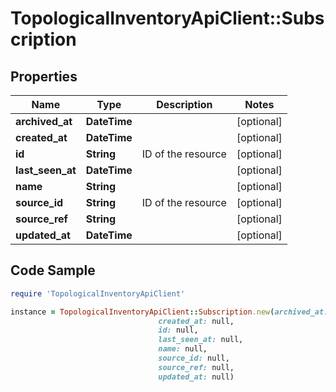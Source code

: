 # TopologicalInventoryApiClient::Subscription

## Properties

Name | Type | Description | Notes
------------ | ------------- | ------------- | -------------
**archived_at** | **DateTime** |  | [optional] 
**created_at** | **DateTime** |  | [optional] 
**id** | **String** | ID of the resource | [optional] 
**last_seen_at** | **DateTime** |  | [optional] 
**name** | **String** |  | [optional] 
**source_id** | **String** | ID of the resource | [optional] 
**source_ref** | **String** |  | [optional] 
**updated_at** | **DateTime** |  | [optional] 

## Code Sample

```ruby
require 'TopologicalInventoryApiClient'

instance = TopologicalInventoryApiClient::Subscription.new(archived_at: null,
                                 created_at: null,
                                 id: null,
                                 last_seen_at: null,
                                 name: null,
                                 source_id: null,
                                 source_ref: null,
                                 updated_at: null)
```


